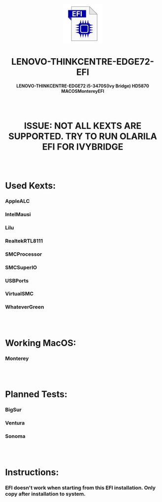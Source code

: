 <p align="center">
  <img src="EFI.jpg">
</p>
<h1 align="center">LENOVO-THINKCENTRE-EDGE72-EFI</h1>
<p align="center">
  <b >LENOVO-THINKCENTRE-EDGE72   i5-3470S(Ivy Bridge)   HD5870    MACOSMontereyEFI</b>
</p>

<br></br>

<h1 align="center">ISSUE: NOT ALL KEXTS ARE SUPPORTED. TRY TO RUN OLARILA EFI FOR IVYBRIDGE</h1>

<br></br>
# Used Kexts:
### AppleALC
### IntelMausi
### Lilu
### RealtekRTL8111
### SMCProcessor
### SMCSuperIO
### USBPorts
### VirtualSMC
### WhateverGreen

<br></br>

# Working MacOS:
### Monterey

<br></br>

# Planned Tests:
### BigSur
### Ventura
### Sonoma

<br></br>

# Instructions:
### EFI doesn't work when starting from this EFI installation. Only copy after installation to system.
